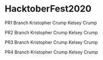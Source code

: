 # HacktoberFest2020

PR1 Branch
Kristopher Crump
Kelsey Crump

PR2 Branch
Kristopher Crump
Kelsey Crump

PR3 Branch
Kristopher Crump
Kelsey Crump

PR4 Branch
Kristopher Crump
Kelsey Crump